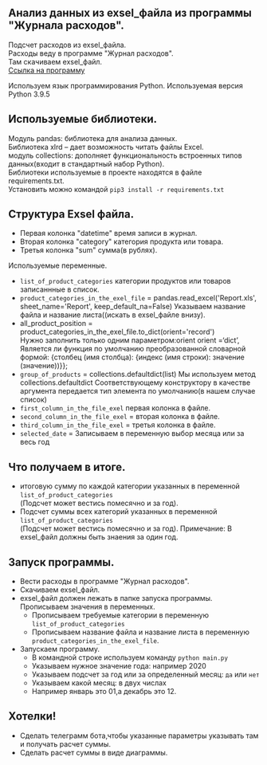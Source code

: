 ## Анализ данных из exsel_файла из программы "Журнала расходов".  

Подсчет расходов из exsel_файла.  
Расходы веду в программе "Журнал расходов".  
Там скачиваем exsel_файл.  
[Ссылка на программу](https://play.google.com/store/apps/details?id=com.vitvov.profit&hl=ru&gl=US)  


Используем язык программирования Python.
Используемая версия Python 3.9.5

## Используемые библиотеки.
Модуль pandas: библиотека для анализа данных.  
Библиотека xlrd – дает возможность читать файлы Excel.  
модуль collections: дополняет функциональность встроенных типов данных(входит в стандартный набор Python).  
Библиотеки используемые в проекте находятся в файле requirements.txt.  
Установить можно командой `pip3 install -r requirements.txt`

## Структура Exsel файла.
* Первая колонка "datetime" время записи в журнал.
* Вторая колонка "category" категория продукта или товара.
* Третья колонка "sum" сумма(в рублях).

Используемые переменные.
* `list_of_product_categories` категории продуктов или товаров записаннные в список.
* `product_categories_in_the_exel_file` = pandas.read_excel('Report.xls', sheet_name='Report', keep_default_na=False)
    Указываем название файла и название листа((искать в exsel_файле внизу).
* all_product_position = product_categories_in_the_exel_file.to_dict(orient='record')  
    Нужно заполнить только одним параметром:orient
    orient =‘dict’, Является ли функция по умолчанию преобразованной словарной формой: {столбец (имя столбца): {индекс (имя строки): значение (значение))}};  
* `group_of_products` = collections.defaultdict(list) 
    Мы используем метод  collections.defaultdict
    Соответствующему конструктору в качестве аргумента передается тип элемента по умолчанию(в нашем случае список)
* `first_column_in_the_file_exel` первая колонка в файле.
* `second_column_in_the_file_exel` = вторая колонка в файле.
* `third_column_in_the_file_exel` = третья колонка в файле.
* `selected_date` = Записываем в переменную выбор месяца или за весь год

## Что получаем в итоге.
* итоговую сумму по каждой категории указанных в переменной `list_of_product_categories`  
(Подсчет может вестись помесячно и за год).
* Подсчет суммы всех категорий указанных в переменной `list_of_product_categories`  
(Подсчет может вестись помесячно и за год).
Примечание: В exsel_файл должны быть знаения за один год.

## Запуск программы.
- Вести расходы в программе "Журнал расходов".
- Скачиваем exsel_файл.
- exsel_файл должен лежать в папке запуска программы.
 Прописываем значения в переменных.  
  - Прописываем требуемые категории в переменную `list_of_product_categories`  
  - Прописываем название файла и название листа в переменную `product_categories_in_the_exel_file`.
- Запускаем программу.  
  - В командной строке используем команду `python main.py`
  - Указываем нужное значение года: например 2020
  - Указываем подсчет за год или за определенный месяц: `да` или `нет`
  - Указываем какой месяц: в двух числах
  - Например январь это 01,а декабрь это 12.

## Хотелки!
* Сделать телеграмм бота,чтобы указанные параметры указывать там и получать расчет суммы.
* Сделать расчет суммы в виде диаграммы.
